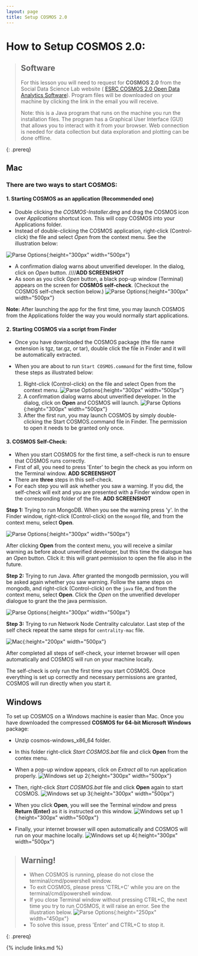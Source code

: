 ```yaml
---
layout: page
title: Setup COSMOS 2.0
---
```


# How to Setup COSMOS 2.0:

> ## Software
>
> For this lesson you will need to request for **COSMOS 2.0**
> from the Social Data Science Lab website ( 
> [ESRC COSMOS 2.0 Open Data Analytics Software](http://socialdatalab.net/COSMOS)).
> Program files will be downloaded on your machine by clicking the link in the email you will receive.
>
> Note: this is a Java program that runs on the machine you run the installation files. The program has a Graphical User Interface (GUI) that allows you to interact with it from your browser. Web connection is needed for data collection but data exploration and plotting can be done offline. 
>
{: .prereq}

## Mac


### There are two ways to start COSMOS:

#### 1. Starting COSMOS as an application (Recommended one)
- Double clicking the *COSMOS-Installer.dmg* and drag the COSMOS icon over *Applications* shortcut icon. This will copy COSMOS into your Applications folder.
-  Instead of double-clicking the COSMOS application, right-click (Control-click) the file and select *Open* from the context menu. See the illustration below:

![Parse Options](fig/Open_COSMOS.png){:height="300px" width="500px"}

- A confirmation dialog warns about unverified developer. In the dialog, click on
*Open* button.
////**ADD SCREENSHOT**
- As soon as you click *Open* button, a black pop-up window (Terminal) appears on the screen for **COSMOS self-check**. (Checkout the COSMOS self-check section below.)
![Parse Options](fig/Cosmos-self-check.png){:height="300px" width="500px"}

 
**Note:** After launching the app for the first time, you may launch COSMOS from the Applications folder the way you would normally start applications.


#### 2. Starting COSMOS via a script from Finder
- Once you have downloaded the COSMOS package (the file name extension is tgz, tar.gz, or tar), double click the file in Finder and it will be automatically extracted.
- When you are about to run `Start COSMOS.command` for the first time, follow these steps as illustrated below:

    1. Right-click (Control-click) on the file and select Open from the context menu.
    ![Parse Options](fig/Start_with_script.png){:height="300px" width="500px"}
    2. A confirmation dialog warns about unverified developer. In the dialog, click on **Open** and COSMOS will launch.
    ![Parse Options](fig/Verify_developer.png){:height="300px" width="500px"}
    3. After the first run, you may launch COSMOS by simply double-clicking the Start COSMOS.command file in Finder. The permission to open it needs to be granted only once.

#### 3. COSMOS Self-Check:
- When you start COSMOS for the first time, a self-check is run to ensure that COSMOS runs correctly. 
- First of all, you need to press 'Enter' to begin the check as you inform on the Terminal window.
**ADD SCREENSHOT** 
- There are **three** steps in this self-check.
- For each step you will ask whether you saw a warning. If you did, the self-check will exit and you are presented with a Finder window open in the corresponding folder of the file.
**ADD SCREENSHOT** 

**Step 1:** Trying to run MongoDB. When you see the warning press 'y'. In the Finder window, right-click (Control-click) on the `mongod` file, and from the context menu, select **Open**. 

![Parse Options](fig/Mongo.png){:height="300px" width="500px"}

After clicking **Open** from the context menu, you will receive a similar warning as before about unverified developer, but this time the dialogue has an *Open* button. Click it: this will grant permission to open the file also in the future.

**Step 2:** Trying to run Java. After granted the mongodb permission, you will be asked again whether you saw warning. Follow the same steps on mongodb, and right-click (Control-click) on the `java` file, and from the context menu, select **Open**. Click the *Open* on the unverified developer dialogue to grant the the java permission.

![Parse Options](fig/Java.png){:height="300px" width="500px"}

**Step 3:**  Trying to run Network Node Centrality calculator. Last step of the self check repeat the same steps for `centrality-mac` file.

![Mac](fig/centrality-mac.png){:height="200px" width="500px"}


After completed all steps of self-check, your internet browser will open automatically and COSMOS will run on your machine locally.

The self-check is only run the first time you start COSMOS. Once everything is set up correctly and necessary permissions are granted, COSMOS will run directly when you start it.



## Windows

To set up COSMOS on a Windows machine is easier than Mac. Once you have downloaded the compressed **COSMOS for 64-bit Microsoft Windows**
package:
- Unzip cosmos-windows_x86_64 folder.
- In this folder right-click *Start COSMOS.bat* file and click **Open** from the contex menu.
- When a pop-up window appears, click on *Extract all* to run application properly.
![Windows set up 2](fig/Setup-3.png){:height="300px" width="500px"}
- Then, right-click *Start COSMOS.bat* file and click **Open** again to start COSMOS.
![Windows set up 3](fig/Setup-4.png){:height="300px" width="500px"}

- When you click **Open**, you will see the Terminal window and press **Return (Enter)** as it is instructed on this window.
![Windows set up 1](fig/Setup-5.png){:height="300px" width="500px"}

- Finally, your internet browser will open automatically and COSMOS will run on your machine locally.
![Windows set up 4](fig/setup-7.png){:height="300px" width="500px"}


 
> ## Warning!
> - When COSMOS is running, please do not close the terminal/cmd/powershell window.  
> - To exit COSMOS, please press 'CTRL+C' while you are on the terminal/cmd/powershell window. 
> - If you close Terminal window without pressing CTRL+C, the next time you try to run COSMOS, it will raise an error. See the illustration below.
> ![Parse Options](/fig/Error.png){:height="250px" width="450px"}
> - To solve this issue, press 'Enter' and CTRL+C to stop it.
>
{: .prereq}


{% include links.md %}
